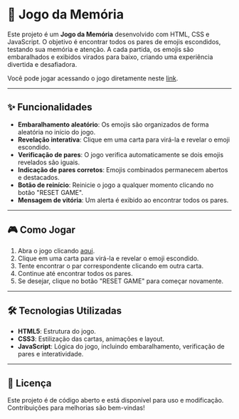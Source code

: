 # 🧠 Jogo da Memória

Este projeto é um **Jogo da Memória** desenvolvido com HTML, CSS e JavaScript. O objetivo é encontrar todos os pares de emojis escondidos, testando sua memória e atenção. A cada partida, os emojis são embaralhados e exibidos virados para baixo, criando uma experiência divertida e desafiadora.

Você pode jogar acessando o jogo diretamente neste [link](https://hoferreira.github.io/jogoMemoria/).

---

## ✨ Funcionalidades

- **Embaralhamento aleatório**: Os emojis são organizados de forma aleatória no início do jogo.
- **Revelação interativa**: Clique em uma carta para virá-la e revelar o emoji escondido.
- **Verificação de pares**: O jogo verifica automaticamente se dois emojis revelados são iguais.
- **Indicação de pares corretos**: Emojis combinados permanecem abertos e destacados.
- **Botão de reinício**: Reinicie o jogo a qualquer momento clicando no botão "RESET GAME".
- **Mensagem de vitória**: Um alerta é exibido ao encontrar todos os pares.

---

## 🎮 Como Jogar

1. Abra o jogo clicando [aqui](https://hoferreira.github.io/jogoMemoria/).
2. Clique em uma carta para virá-la e revelar o emoji escondido.
3. Tente encontrar o par correspondente clicando em outra carta.
4. Continue até encontrar todos os pares.
5. Se desejar, clique no botão "RESET GAME" para começar novamente.

---

## 🛠️ Tecnologias Utilizadas

- **HTML5**: Estrutura do jogo.
- **CSS3**: Estilização das cartas, animações e layout.
- **JavaScript**: Lógica do jogo, incluindo embaralhamento, verificação de pares e interatividade.

---

## 📖 Licença

Este projeto é de código aberto e está disponível para uso e modificação. Contribuições para melhorias são bem-vindas!

